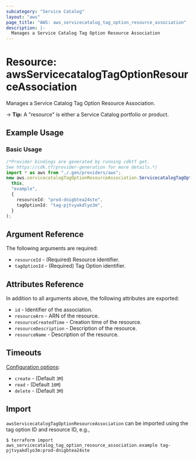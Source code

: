 ```yaml
---
subcategory: "Service Catalog"
layout: "aws"
page_title: "AWS: aws_servicecatalog_tag_option_resource_association"
description: |-
  Manages a Service Catalog Tag Option Resource Association
---
```


# Resource: awsServicecatalogTagOptionResourceAssociation

Manages a Service Catalog Tag Option Resource Association.

\-> **Tip:** A "resource" is either a Service Catalog portfolio or product.

## Example Usage

### Basic Usage

```typescript
/*Provider bindings are generated by running cdktf get.
See https://cdk.tf/provider-generation for more details.*/
import * as aws from "./.gen/providers/aws";
new aws.servicecatalogTagOptionResourceAssociation.ServicecatalogTagOptionResourceAssociation(
  this,
  "example",
  {
    resourceId: "prod-dnigbtea24ste",
    tagOptionId: "tag-pjtvyakdlyo3m",
  }
);

```

## Argument Reference

The following arguments are required:

* `resourceId` - (Required) Resource identifier.
* `tagOptionId` - (Required) Tag Option identifier.

## Attributes Reference

In addition to all arguments above, the following attributes are exported:

* `id` - Identifier of the association.
* `resourceArn` - ARN of the resource.
* `resourceCreatedTime` - Creation time of the resource.
* `resourceDescription` - Description of the resource.
* `resourceName` - Description of the resource.

## Timeouts

[Configuration options](https://developer.hashicorp.com/terraform/language/resources/syntax#operation-timeouts):

* `create` - (Default `3M`)
* `read` - (Default `10M`)
* `delete` - (Default `3M`)

## Import

`awsServicecatalogTagOptionResourceAssociation` can be imported using the tag option ID and resource ID, e.g.,

```console
$ terraform import aws_servicecatalog_tag_option_resource_association.example tag-pjtvyakdlyo3m:prod-dnigbtea24ste
```
